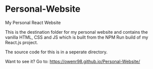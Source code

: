 # Personal-Website

My Personal React Website

This is the destination folder for my personal website and contains the vanilla HTML, CSS and JS which is built from the NPM Run build of my React.js project.

The source code for this is in a seperate directory.

Want to see it? Go to: https://owenr98.github.io/Personal-Website/
